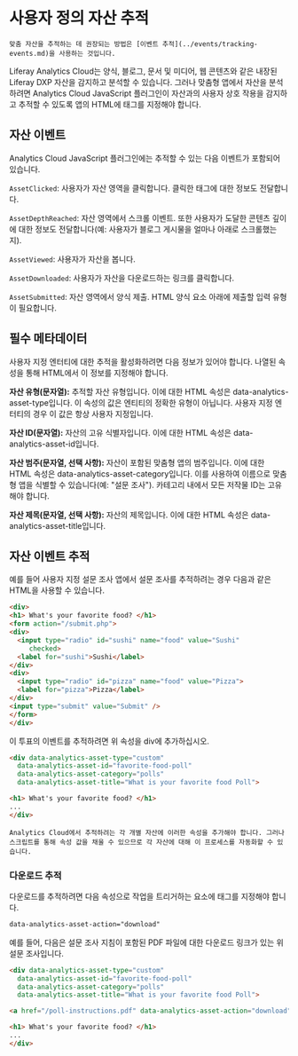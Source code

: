 # 사용자 정의 자산 추적

```{note}
맞춤 자산을 추적하는 데 권장되는 방법은 [이벤트 추적](../events/tracking-events.md)을 사용하는 것입니다.
```

Liferay Analytics Cloud는 양식, 블로그, 문서 및 미디어, 웹 콘텐츠와 같은 내장된 Liferay DXP 자산을 감지하고 분석할 수 있습니다. 그러나 맞춤형 앱에서 자산을 분석하려면 Analytics Cloud JavaScript 플러그인이 자산과의 사용자 상호 작용을 감지하고 추적할 수 있도록 앱의 HTML에 태그를 지정해야 합니다.

## 자산 이벤트

Analytics Cloud JavaScript 플러그인에는 추적할 수 있는 다음 이벤트가 포함되어 있습니다.

`AssetClicked`: 사용자가 자산 영역을 클릭합니다. 클릭한 태그에 대한 정보도 전달합니다.

`AssetDepthReached`: 자산 영역에서 스크롤 이벤트. 또한 사용자가 도달한 콘텐츠 깊이에 대한 정보도 전달합니다(예: 사용자가 블로그 게시물을 얼마나 아래로 스크롤했는지).

`AssetViewed`: 사용자가 자산을 봅니다.

`AssetDownloaded`: 사용자가 자산을 다운로드하는 링크를 클릭합니다.

`AssetSubmitted`: 자산 영역에서 양식 제출. HTML 양식 요소 아래에 제출할 입력 유형이 필요합니다.

## 필수 메타데이터

사용자 지정 엔터티에 대한 추적을 활성화하려면 다음 정보가 있어야 합니다. 나열된 속성을 통해 HTML에서 이 정보를 지정해야 합니다.

**자산 유형(문자열):** 추적할 자산 유형입니다. 이에 대한 HTML 속성은 data-analytics-asset-type입니다. 이 속성의 값은 엔티티의 정확한 유형이 아닙니다. 사용자 지정 엔터티의 경우 이 값은 항상 사용자 지정입니다.

**자산 ID(문자열):** 자산의 고유 식별자입니다. 이에 대한 HTML 속성은 data-analytics-asset-id입니다.

**자산 범주(문자열, 선택 사항):** 자산이 포함된 맞춤형 앱의 범주입니다. 이에 대한 HTML 속성은 data-analytics-asset-category입니다. 이를 사용하여 이름으로 맞춤형 앱을 식별할 수 있습니다(예: "설문 조사"). 카테고리 내에서 모든 저작물 ID는 고유해야 합니다.

**자산 제목(문자열, 선택 사항):** 자산의 제목입니다. 이에 대한 HTML 속성은 data-analytics-asset-title입니다.

## 자산 이벤트 추적

예를 들어 사용자 지정 설문 조사 앱에서 설문 조사를 추적하려는 경우 다음과 같은 HTML을 사용할 수 있습니다.

```html
<div>
<h1> What's your favorite food? </h1>
<form action="/submit.php">
<div>
  <input type="radio" id="sushi" name="food" value="Sushi"
     checked>
  <label for="sushi">Sushi</label>
</div>
<div>
  <input type="radio" id="pizza" name="food" value="Pizza">
  <label for="pizza">Pizza</label>
</div>
<input type="submit" value="Submit" />
</form>
</div>
```

이 투표의 이벤트를 추적하려면 위 속성을 div에 추가하십시오.

```html
<div data-analytics-asset-type="custom"
  data-analytics-asset-id="favorite-food-poll"
  data-analytics-asset-category="polls"
  data-analytics-asset-title="What is your favorite food Poll">

<h1> What's your favorite food? </h1>
...
</div>
```

```{note}
Analytics Cloud에서 추적하려는 각 개별 자산에 이러한 속성을 추가해야 합니다. 그러나 스크립트를 통해 속성 값을 채울 수 있으므로 각 자산에 대해 이 프로세스를 자동화할 수 있습니다.
```

### 다운로드 추적

다운로드를 추적하려면 다음 속성으로 작업을 트리거하는 요소에 태그를 지정해야 합니다.

```html
data-analytics-asset-action="download"
```

예를 들어, 다음은 설문 조사 지침이 포함된 PDF 파일에 대한 다운로드 링크가 있는 위 설문 조사입니다.

```html
<div data-analytics-asset-type="custom"
  data-analytics-asset-id="favorite-food-poll"
  data-analytics-asset-category="polls"
  data-analytics-asset-title="What is your favorite food Poll">

<a href="/poll-instructions.pdf" data-analytics-asset-action="download">Download the Poll Instructions </a>

<h1> What's your favorite food? </h1>
...
</div>
```
